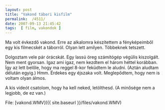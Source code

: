 ```yaml
---
layout: post
title: "Vakond tábori kisfilm"
permalink:  /4511/ 
date: 2007-09-13 21:45:42
tags:  [ film, vakondok ] 
---
```

Ma volt évkezdő vakond. Erre az alkalomra készítettem a fényképeimből egy kis filmecskét a táborról. Olyan lett amilyen. Többeknek tetszett.

Dolgoztam vele pár órácskát. Egy lassú öreg számítógép végülis kiszolgált. Nem ment gyorsan. Igaz ami igaz, nem kezdtem el három héttel korábban. Így az lett belőle, hogy ma reggel 8-kor feküdtem le aludni. (Aztán aludtam délután egyig.) Hmm. Érdekes egy éjszaka volt. Meglepődtem, hogy nem is voltam olyan álmos.

A kis videót csatolom, hogy ha kell neked, letölthesd. (A minősége nem a legjobb, de ez van.)

File: [vakond.WMV]({{ site.baseurl }}/files/vakond.WMV)

